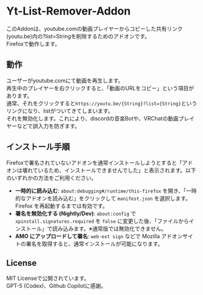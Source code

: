 # Yt-List-Remover-Addon

このAddonは、youtube.comの動画プレイヤーからコピーした共有リンク(youtu.be)内の?list=Stringを削除するためのアドオンです。  
Firefoxで動作します。  

## 動作
ユーザーがyoutube.comにて動画を再生します。  
再生中のプレイヤーを右クリックすると、「動画のURLをコピー」という項目があります。  
通常、それをクリックすると`https://youtu.be/{String}?list={String}`というリンクになり、listがついてきてしまいます。  
それを無効化します。これにより、discordの音楽Botや、VRChatの動画プレイヤーなどで誤入力を防ぎます。  

## インストール手順
Firefoxで署名されていないアドオンを通常インストールしようとすると「アドオンは壊れているため、インストールできませんでした」と表示されます。以下のいずれかの方法をご利用ください。

- **一時的に読み込む**: `about:debugging#/runtime/this-firefox` を開き、「一時的なアドオンを読み込む」をクリックして `manifest.json` を選択します。Firefox を再起動するまでは有効です。
- **署名を無効化する (Nightly/Dev)**: `about:config` で `xpinstall.signatures.required` を `false` に変更した後、「ファイルからインストール」で読み込みます。※通常版では無効化できません。
- **AMO にアップロードして署名**: `web-ext sign` などで Mozilla アドオンサイトの署名を取得すると、通常インストールが可能になります。

## License
MIT Licenseで公開されています。  
GPT-5 (Codex)、Github Copilotに感謝。